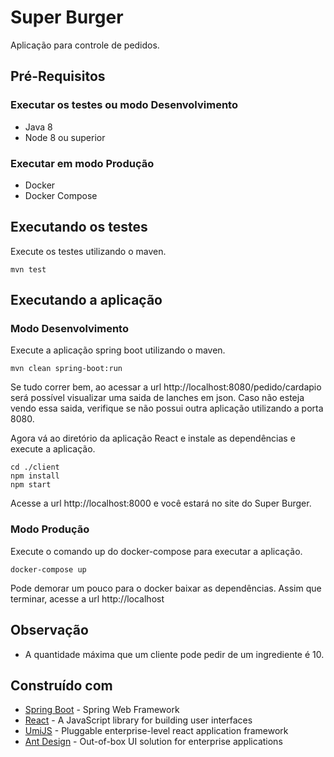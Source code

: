 # Super Burger

Aplicação para controle de pedidos.

## Pré-Requisitos

### Executar os testes ou modo Desenvolvimento
- Java 8
- Node 8 ou superior

### Executar em modo Produção
- Docker
- Docker Compose

## Executando os testes 
Execute os testes utilizando o maven.
```
mvn test
```

## Executando a aplicação

### Modo Desenvolvimento
Execute a aplicação spring boot utilizando o maven.
```
mvn clean spring-boot:run
```
Se tudo correr bem, ao acessar a url http://localhost:8080/pedido/cardapio
será possível visualizar uma saida de lanches em json.
Caso não esteja vendo essa saida, verifique se não possui outra aplicação utilizando a porta 8080.

Agora vá ao diretório da aplicação React e instale as dependências e execute a aplicação.
```
cd ./client
npm install
npm start
```
Acesse a url http://localhost:8000 e você estará no site do Super Burger.

### Modo Produção
Execute o comando up do docker-compose para executar a aplicação.
```
docker-compose up
```
Pode demorar um pouco para o docker baixar as dependências.
Assim que terminar, acesse a url  http://localhost

## Observação 
* A quantidade máxima que um cliente pode pedir de um ingrediente é 10. 

## Construído com

* [Spring Boot](https://spring.io/projects/spring-boot) - Spring Web Framework
* [React](https://reactjs.org/) - A JavaScript library for building user interfaces
* [UmiJS](https://umijs.org/) - Pluggable enterprise-level react application framework
* [Ant Design](https://ant.design/) - Out-of-box UI solution for enterprise applications
